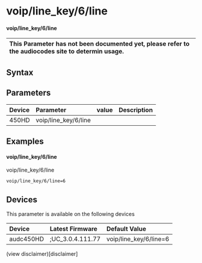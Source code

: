 ﻿---
description: voip/line_key/6/line
search: false
---

# voip/line_key/6/line

#### voip/line_key/6/line


| This Parameter has not been documented yet, please refer to the audiocodes site to determin usage.  | 
| :--- |

## Syntax

## Parameters
|Device|Parameter|value|Description|
|:---|:---|:---|:---|
| 450HD | voip/line_key/6/line |  |  |

## Examples
#### voip/line_key/6/line

voip/line_key/6/line

```
voip/line_key/6/line=6
```

## Devices
This parameter is available on the following devices

| Device | Latest Firmware | Default Value |
|:---|:---|:---|
| audc450HD | ;UC_3.0.4.111.77 | voip/line_key/6/line=6 

(view disclaimer)[disclaimer]
